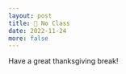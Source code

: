 ```yaml
---
layout: post
title: 🦃 No Class
date: 2022-11-24
more: false
---
```


Have a great thanksgiving break!